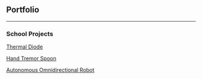 ## Portfolio

---

### School Projects 

[Thermal Diode](/page2)

[Hand Tremor Spoon](/page3)

[Autonomous Omnidirectional Robot](/page4)
